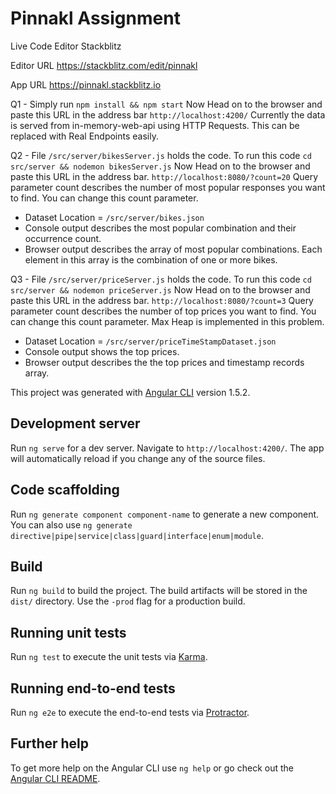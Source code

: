 # Pinnakl Assignment
Live Code Editor Stackblitz
 
Editor URL
https://stackblitz.com/edit/pinnakl

App URL
https://pinnakl.stackblitz.io

Q1 - Simply run `npm install && npm start`
      Now Head on to the browser and paste this URL in the address bar
       ```http://localhost:4200/```
     Currently the data is served from in-memory-web-api using HTTP Requests. This can be replaced with Real Endpoints easily.

Q2 - File `/src/server/bikesServer.js` holds the code. To run this code
      ```cd src/server && nodemon bikesServer.js```
      Now Head on to the browser and paste this URL in the address bar.
      ```http://localhost:8080/?count=20```
      Query parameter count describes the number of most popular responses you want to find. You can change this count parameter.
  * Dataset Location = ```/src/server/bikes.json```
  * Console output describes the most popular combination and their occurrence count.
  * Browser output describes the array of most popular combinations. Each element in this array is the combination of one or more bikes.

Q3 -  File `/src/server/priceServer.js` holds the code. To run this code
       ```cd src/server && nodemon priceServer.js```
       Now Head on to the browser and paste this URL in the address bar.
       ```http://localhost:8080/?count=3```
       Query parameter count describes the number of top prices you want to find. You can change this count parameter.
       Max Heap is implemented in this problem.
  * Dataset Location = ```/src/server/priceTimeStampDataset.json```
  * Console output shows the top prices.
  * Browser output describes the the top prices and timestamp records array.

      
          
This project was generated with [Angular CLI](https://github.com/angular/angular-cli) version 1.5.2.

## Development server

Run `ng serve` for a dev server. Navigate to `http://localhost:4200/`. The app will automatically reload if you change any of the source files.

## Code scaffolding

Run `ng generate component component-name` to generate a new component. You can also use `ng generate directive|pipe|service|class|guard|interface|enum|module`.

## Build

Run `ng build` to build the project. The build artifacts will be stored in the `dist/` directory. Use the `-prod` flag for a production build.

## Running unit tests

Run `ng test` to execute the unit tests via [Karma](https://karma-runner.github.io).

## Running end-to-end tests

Run `ng e2e` to execute the end-to-end tests via [Protractor](http://www.protractortest.org/).

## Further help

To get more help on the Angular CLI use `ng help` or go check out the [Angular CLI README](https://github.com/angular/angular-cli/blob/master/README.md).
